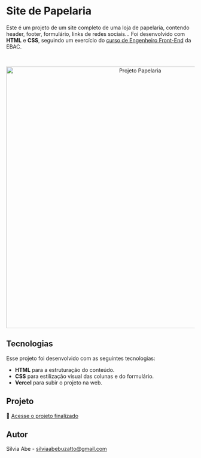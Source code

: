 # Site de Papelaria
  Este é um projeto de um site completo de uma loja de papelaria, contendo header, footer, formulário, links de redes sociais... 
  Foi desenvolvido com <b>HTML</b> e <b>CSS</b>, seguindo um exercício do [curso de Engenheiro Front-End](https://ebaconline.com.br/front-end-profession) da EBAC.

<br>

<p align="center">
  <img alt="Projeto Papelaria" src="https://github.com/user-attachments/assets/f2883611-ff8e-45ba-9fe5-f4f5de90f3b6" width="700">
</p>

## Tecnologias

Esse projeto foi desenvolvido com as seguintes tecnologias:

- <b>HTML</b> para a estruturação do conteúdo.
- <b>CSS</b> para estilização visual das colunas e do formulário.
- <b>Vercel</b> para subir o projeto na web.

## Projeto

🚀 [Acesse o projeto finalizado](https://site-papelaria-pi.vercel.app/)

## Autor

Silvia Abe - silviaabebuzatto@gmail.com
